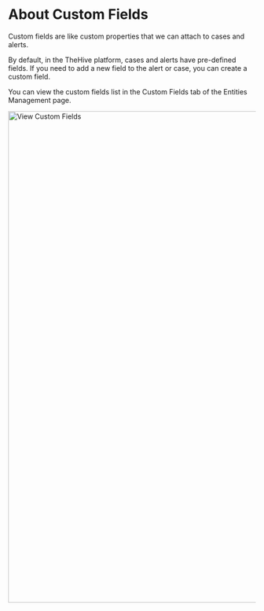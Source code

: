 # About Custom Fields

Custom fields are like custom properties that we can attach to cases and alerts. 

By default, in the TheHive platform, cases and alerts have pre-defined fields. If you need to add a new field to the alert or case, you can create a custom field.

You can view the custom fields list in the Custom Fields tab of the Entities Management page.

<img src="../images/view-custom-fields.png" alt="View Custom Fields" width="1000" height="1000"/>